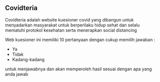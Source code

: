 ## Covidteria

<p>Covidteria adalah website kuesioner covid yang dibangun untuk menyadarkan masyarakat untuk berperilaku hidup sehat dan selalu mematuhi protokol kesehatan serta menerapkan social distancing</p>

<p>Web kuesioner ini memiliki 10 pertanyaan dengan cukup memilih jawaban :</p>

- Ya
- Tidak
- Kadang-kadang

<p>untuk menjawabnya dan akan memperoleh hasil sesuai dengan apa yang anda jawab</p>
